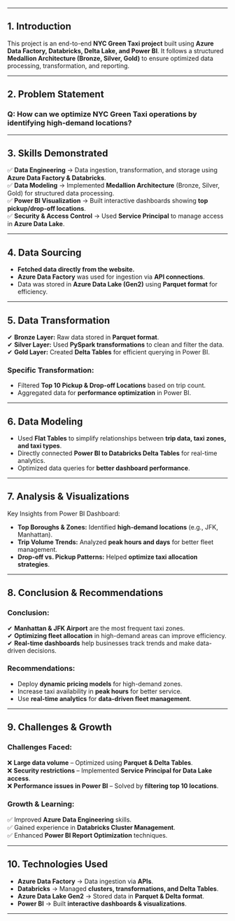 
---

## **1. Introduction**  
This project is an end-to-end **NYC Green Taxi project** built using **Azure Data Factory, Databricks, Delta Lake, and Power BI**. It follows a structured **Medallion Architecture (Bronze, Silver, Gold)** to ensure optimized data processing, transformation, and reporting.  

---

## **2. Problem Statement**  

### **Q: How can we optimize NYC Green Taxi operations by identifying high-demand locations?**  

---

## **3. Skills Demonstrated**  
✅ **Data Engineering** → Data ingestion, transformation, and storage using **Azure Data Factory & Databricks**.  
✅ **Data Modeling** → Implemented **Medallion Architecture** (Bronze, Silver, Gold) for structured data processing.  
✅ **Power BI Visualization** → Built interactive dashboards showing **top pickup/drop-off locations**.  
✅ **Security & Access Control** → Used **Service Principal** to manage access in **Azure Data Lake**.  

---

## **4. Data Sourcing**  
- **Fetched data directly from the website.**  
- **Azure Data Factory** was used for ingestion via **API connections**.  
- Data was stored in **Azure Data Lake (Gen2)** using **Parquet format** for efficiency.  

---

## **5. Data Transformation**  
✔ **Bronze Layer:** Raw data stored in **Parquet format**.  
✔ **Silver Layer:** Used **PySpark transformations** to clean and filter the data.  
✔ **Gold Layer:** Created **Delta Tables** for efficient querying in Power BI.  

### **Specific Transformation:**  
- Filtered **Top 10 Pickup & Drop-off Locations** based on trip count.  
- Aggregated data for **performance optimization** in Power BI.  

---

## **6. Data Modeling**  
- Used **Flat Tables** to simplify relationships between **trip data, taxi zones, and taxi types**.  
- Directly connected **Power BI to Databricks Delta Tables** for real-time analytics.  
- Optimized data queries for **better dashboard performance**.  

---

## **7. Analysis & Visualizations**  
Key Insights from Power BI Dashboard:  
- **Top Boroughs & Zones:** Identified **high-demand locations** (e.g., JFK, Manhattan).  
- **Trip Volume Trends:** Analyzed **peak hours and days** for better fleet management.  
- **Drop-off vs. Pickup Patterns:** Helped **optimize taxi allocation strategies**.  

---

## **8. Conclusion & Recommendations**  

### **Conclusion:**  
✔ **Manhattan & JFK Airport** are the most frequent taxi zones.  
✔ **Optimizing fleet allocation** in high-demand areas can improve efficiency.  
✔ **Real-time dashboards** help businesses track trends and make data-driven decisions.  

### **Recommendations:**  
- Deploy **dynamic pricing models** for high-demand zones.  
- Increase taxi availability in **peak hours** for better service.  
- Use **real-time analytics** for **data-driven fleet management**.  

---

## **9. Challenges & Growth**  

### **Challenges Faced:**  
❌ **Large data volume** – Optimized using **Parquet & Delta Tables**.  
❌ **Security restrictions** – Implemented **Service Principal for Data Lake access**.  
❌ **Performance issues in Power BI** – Solved by **filtering top 10 locations**.  

### **Growth & Learning:**  
✅ Improved **Azure Data Engineering** skills.  
✅ Gained experience in **Databricks Cluster Management**.  
✅ Enhanced **Power BI Report Optimization** techniques.  

---

## **10. Technologies Used**  
- **Azure Data Factory** → Data ingestion via **APIs**.  
- **Databricks** → Managed **clusters, transformations, and Delta Tables**.  
- **Azure Data Lake Gen2** → Stored data in **Parquet & Delta format**.  
- **Power BI** → Built **interactive dashboards & visualizations**.  

---


